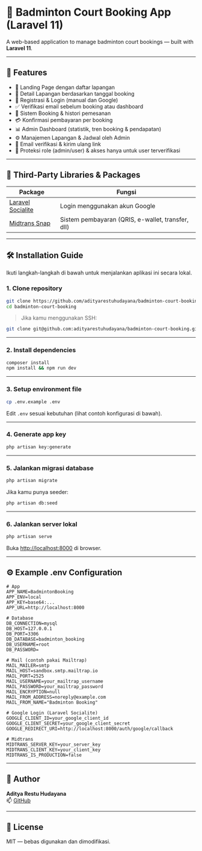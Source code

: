 # 🏸 Badminton Court Booking App (Laravel 11)

A web-based application to manage badminton court bookings — built with **Laravel 11**.

---

## 🚀 Features

- 🏸 Landing Page dengan daftar lapangan
- 📆 Detail Lapangan berdasarkan tanggal booking
- 👤 Registrasi & Login (manual dan Google)
- ✅ Verifikasi email sebelum booking atau dashboard
- 🛒 Sistem Booking & histori pemesanan
- 💳 Konfirmasi pembayaran per booking
- 📊 Admin Dashboard (statistik, tren booking & pendapatan)
- ⚙️ Manajemen Lapangan & Jadwal oleh Admin
- 📩 Email verifikasi & kirim ulang link
- 🔐 Proteksi role (admin/user) & akses hanya untuk user terverifikasi

---

## 🧩 Third-Party Libraries & Packages

| Package | Fungsi |
|--------|--------|
| [Laravel Socialite](https://laravel.com/docs/11.x/socialite) | Login menggunakan akun Google |
| [Midtrans Snap](https://docs.midtrans.com/docs/snap-overview) | Sistem pembayaran (QRIS, e-wallet, transfer, dll) |

---

## 🛠️ Installation Guide

Ikuti langkah-langkah di bawah untuk menjalankan aplikasi ini secara lokal.

### 1. Clone repository

```bash
git clone https://github.com/adityarestuhudayana/badminton-court-booking.git
cd badminton-court-booking
```

> Jika kamu menggunakan SSH:

```bash
git clone git@github.com:adityarestuhudayana/badminton-court-booking.git
```

---

### 2. Install dependencies

```bash
composer install
npm install && npm run dev
```

---

### 3. Setup environment file

```bash
cp .env.example .env
```

Edit `.env` sesuai kebutuhan (lihat contoh konfigurasi di bawah).

---

### 4. Generate app key

```bash
php artisan key:generate
```

---

### 5. Jalankan migrasi database

```bash
php artisan migrate
```

Jika kamu punya seeder:

```bash
php artisan db:seed
```

---

### 6. Jalankan server lokal

```bash
php artisan serve
```

Buka [http://localhost:8000](http://localhost:8000) di browser.

---

## ⚙️ Example .env Configuration

```env
# App
APP_NAME=BadmintonBooking
APP_ENV=local
APP_KEY=base64:...
APP_URL=http://localhost:8000

# Database
DB_CONNECTION=mysql
DB_HOST=127.0.0.1
DB_PORT=3306
DB_DATABASE=badminton_booking
DB_USERNAME=root
DB_PASSWORD=

# Mail (contoh pakai Mailtrap)
MAIL_MAILER=smtp
MAIL_HOST=sandbox.smtp.mailtrap.io
MAIL_PORT=2525
MAIL_USERNAME=your_mailtrap_username
MAIL_PASSWORD=your_mailtrap_password
MAIL_ENCRYPTION=null
MAIL_FROM_ADDRESS=noreply@example.com
MAIL_FROM_NAME="Badminton Booking"

# Google Login (Laravel Socialite)
GOOGLE_CLIENT_ID=your_google_client_id
GOOGLE_CLIENT_SECRET=your_google_client_secret
GOOGLE_REDIRECT_URI=http://localhost:8000/auth/google/callback

# Midtrans
MIDTRANS_SERVER_KEY=your_server_key
MIDTRANS_CLIENT_KEY=your_client_key
MIDTRANS_IS_PRODUCTION=false
```

---

## 👤 Author

**Aditya Restu Hudayana**  
📫 [GitHub](https://github.com/adityarestuhudayana)

---

## 📄 License

MIT — bebas digunakan dan dimodifikasi.
